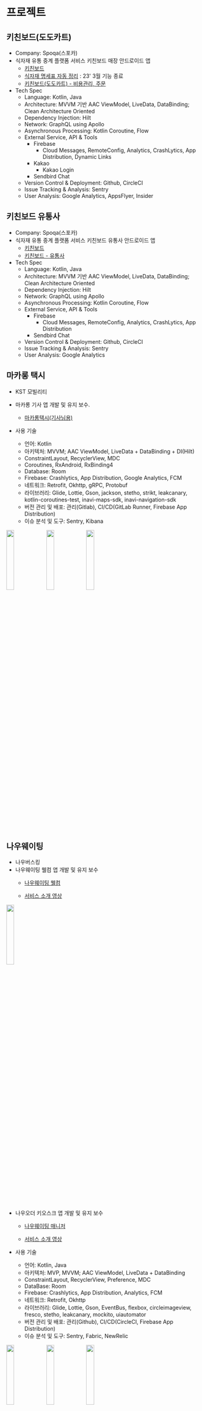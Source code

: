 # 프로젝트

## 키친보드(도도카트)

- Company: Spoqa(스포카)
- 식자재 유통 중계 플랫폼 서비스 키친보드 매장 안드로이드 앱
  - [키친보드](https://kitchenboard.co.kr/)
  - [식자재 명세표 자동 정리](https://youtu.be/XdRuzcY46uI) : 23' 3월 기능 종료
  - [키친보드(도도카트) - 비용관리, 주문](https://play.google.com/store/apps/details?id=com.spoqa.ops)
- Tech Spec
  - Language: Kotlin, Java
  - Architecture: MVVM 기반 AAC ViewModel, LiveData, DataBinding; Clean Architecture Oriented
  - Dependency Injection: Hilt
  - Network: GraphQL using Apollo
  - Asynchronous Processing: Kotlin Coroutine, Flow
  - External Service, API & Tools
    - Firebase
      - Cloud Messages, RemoteConfig, Analytics, CrashLytics, App Distribution, Dynamic Links
    - Kakao
      - Kakao Login
    - Sendbird Chat
  - Version Control & Deployment: Github, CircleCI
  - Issue Tracking & Analysis: Sentry
  - User Analysis: Google Analytics, AppsFlyer, Insider

## 키친보드 유통사

- Company: Spoqa(스포카)
- 식자재 유통 중계 플랫폼 서비스 키친보드 유통사 안드로이드 앱
  - [키친보드](https://kitchenboard.co.kr/)
  - [키친보드 - 유통사](https://play.google.com/store/apps/details?id=com.spoqa.app.vendor)
- Tech Spec
  - Language: Kotlin, Java
  - Architecture: MVVM 기반 AAC ViewModel, LiveData, DataBinding; Clean Architecture Oriented
  - Dependency Injection: Hilt
  - Network: GraphQL using Apollo
  - Asynchronous Processing: Kotlin Coroutine, Flow
  - External Service, API & Tools
    - Firebase
      - Cloud Messages, RemoteConfig, Analytics, CrashLytics, App Distribution
    - Sendbird Chat
  - Version Control & Deployment: Github, CircleCI
  - Issue Tracking & Analysis: Sentry
  - User Analysis: Google Analytics

## 마카롱 택시

- KST 모빌리티
- 마카롱 기사 앱 개발 및 유지 보수.
  - [마카롱택시(기사님용)](https://play.google.com/store/apps/details?id=kst.macaron.chauffeur)

- 사용 기술
  - 언어: Kotlin
  - 아키텍처: MVVM; AAC ViewModel, LiveData + DataBinding + DI(Hilt)
  - ConstraintLayout, RecyclerView, MDC
  - Coroutines, RxAndroid, RxBinding4
  - Database: Room
  - Firebase: Crashlytics, App Distribution, Google Analytics, FCM
  - 네트워크: Retrofit, Okhttp, gRPC, Protobuf
  - 라이브러리: Glide, Lottie, Gson, jackson, stetho, strikt, leakcanary, kotlin-coroutines-test, inavi-maps-sdk, inavi-navigation-sdk
  - 버전 관리 및 배포: 관리(Gitlab), CI/CD(GitLab Runner, Firebase App Distribution)
  - 이슈 분석 및 도구: Sentry, Kibana

<img src="/image/macaron1.png" width="20%" height="20%"></img> <img src="/image/macaron2.png" width="20%" height="20%"></img> <img src="/image/macaron3.png" width="20%" height="20%"></img>

## 나우웨이팅

- 나우버스킹
- 나우웨이팅 웰컴 앱 개발 및 유지 보수
  - [나우웨이팅 웰컴](https://play.google.com/store/apps/details?id=com.nowbusking.nowwaiting.welcome)

  - [서비스 소개 영상](https://youtu.be/KF7h1pO6ypM)

<img src="/image/nw1.png" width="20%" height="20%">

- 나우오더 키오스크 앱 개발 및 유지 보수
  - [나우웨이팅 매니저](https://play.google.com/store/apps/details?id=com.nowbusking.nowwaiting.manager)

  - [서비스 소개 영상](https://youtu.be/CC_2aRE1bdw?t=6)

- 사용 기술
  - 언어: Kotlin, Java
  - 아키텍처: MVP, MVVM; AAC ViewModel, LiveData + DataBinding
  - ConstraintLayout, RecyclerView, Preference, MDC
  - DataBase: Room
  - Firebase: Crashlytics, App Distribution, Analytics, FCM
  - 네트워크: Retrofit, Okhttp
  - 라이브러리: Glide, Lottie, Gson, EventBus, flexbox, circleimageview, fresco, stetho, leakcanary, mockito, uiautomator
  - 버전 관리 및 배포: 관리(Github), CI/CD(CircleCI, Firebase App Distribution)
  - 이슈 분석 및 도구: Sentry, Fabric, NewRelic

<img src="/image/nw2.png" width="20%" height="20%"> <img src="/image/nw3.png" width="20%" height="20%"> <img src="/image/nw4.png" width="20%" height="20%">

## 디지털페이지

- 파수 (구 파수닷컴)
- 디지털페이지 안드로이드 개발 및 유지 보수
  - [DigitalPage](https://play.google.com/store/apps/details?id=com.fasoo.digitalpage)

  - [서비스 소개 영상](https://youtu.be/vjYpCTEYfyA)

- 사용 기술
  - 언어: Java
  - 아키텍처: MVC
  - RecyclerView, Exifinterface, ConstraintLayout
  - Database: SQLite
  - Firebase: Crashlytics, App Distribution, FCM
  - 네트워크: Retrofit, Okhttp
  - 라이브러리
    - GMS: Google Plus, maps, location, auth, places, GA
    - AWS: aws core, s3
    - Facebook SDK - login
    - Kakao SDK - kakaolink, kakaostory, kakaotalk
    - Lombok, ButterKnife, TagSoup, Apache commons, Picasso, EventBus, ez-vcard, PhotoView
    - leakcanary-android, squareup-haha
    - JgraphT, Glide
    - Custom Library: Calendar, Tooltip, FloatingActionButton, SwipeLayout, SlideDateTimePicker, GoogleMapsAndroidMarkerClustering
    - ProGuard
  - 버전 관리: Subversion -> Git, Github
  - 이슈 분석 및 도구: Sentry, Fabric, adbrix

<img src="/image/dp1.png" width="20%" height="20%"> <img src="/image/dp2.png" width="20%" height="20%"> <img src="/image/dp3.png" width="20%" height="20%">
<img src="/image/dp4.png" width="20%" height="20%"> <img src="/image/dp5.png" width="20%" height="20%"> <img src="/image/dp6.png" width="20%" height="20%">
<img src="/image/dp7.png" width="20%" height="20%"> <img src="/image/dp8.png" width="20%" height="20%"> <img src="/image/dp9.png" width="20%" height="20%">
<img src="/image/dp10.png" width="20%" height="20%"> <img src="/image/dp11.png" width="20%" height="20%"> <img src="/image/dp12.png" width="20%" height="20%">
<img src="/image/dp13.png" width="20%" height="20%"> <img src="/image/dp14.png" width="20%" height="20%"> <img src="/image/dp15.png" width="20%" height="20%">
<img src="/image/dp16.png" width="20%" height="20%"> <img src="/image/dp17.png" width="20%" height="20%">

## 베가 뮤직

- 팬택
- 안드로이드 스마트폰 뮤직 플레이어 개발 및 유지 보수.
- 국내(SKT), 북미 및 일본 시장용 스마트폰 멀티미디어 통신사 스펙 시험 진행 및 해외 업무 대응.
- 멀티미디어 3rd 파티 업체와의 협업 및 이슈 대응.
- [SKY-IM100 소개 영상](https://youtu.be/TRG9usdJWJ4?t=35)

- 사용 기술
  - 언어: Java
  - 아키텍처: MVC
  - 버전 관리: Plastic SCM
  - Android Support Library, appcompat, design, palette, recyclerview
  - Jdom, U+appMarketExternalLib(LG U+용)
  - SKY SDK - ListView, Button 등등 디자인 컴포넌트 위주.
  - Custom library - GenreRepresent, MultimediaDataClient, TagParser, LEDControl
  - proguard

<img src="/image/m12.png" width="20%" height="20%"> <img src="/image/m11.png" width="20%" height="20%">
<img src="/image/m1.png" width="20%" height="20%"> <img src="/image/m2.png" width="20%" height="20%"> <img src="/image/m3.png" width="20%" height="20%">
<img src="/image/m4.png" width="20%" height="20%"> <img src="/image/m5.png" width="20%" height="20%"> <img src="/image/m6.png" width="20%" height="20%">
<img src="/image/m7.png" width="20%" height="20%"> <img src="/image/m8.png" width="20%" height="20%"> <img src="/image/m9.png" width="20%" height="20%">

